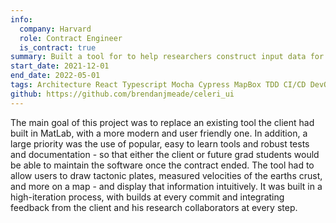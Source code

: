 ```yaml
---
info:
  company: Harvard
  role: Contract Engineer
  is_contract: true
summary: Built a tool for to help researchers construct input data for earthquake cycle imaging.
start_date: 2021-12-01
end_date: 2022-05-01
tags: Architecture React Typescript Mocha Cypress MapBox TDD CI/CD DevOps front-end HTML css redux nodejs
github: https://github.com/brendanjmeade/celeri_ui
---
```


The main goal of this project was to replace an existing tool the client had built in MatLab, with a more modern and user friendly one. In addition, a large priority was the use of popular, easy to learn tools and robust tests and documentation - so that either the client or future grad students would be able to maintain the software once the contract ended. The tool had to allow users to draw tactonic plates, measured velocities of the earths crust, and more on a map - and display that information intuitively. It was built in a high-iteration process, with builds at every commit and integrating feedback from the client and his research collaborators at every step.
